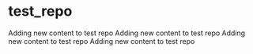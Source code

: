 # test_repo
Adding new content to test repo
Adding new content to test repo
Adding new content to test repo
Adding new content to test repo
